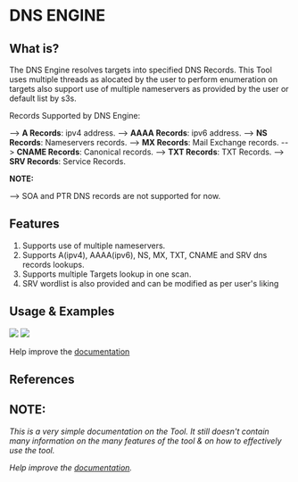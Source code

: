 # DNS ENGINE

## What is?

The DNS Engine resolves targets into specified DNS Records.
This Tool uses multiple threads as alocated by the user to perform enumeration on targets 
also support use of multiple nameservers as provided by the user or default list by s3s.

Records Supported by DNS Engine:

--> **A Records**: ipv4 address.
--> **AAAA Records**: ipv6 address.
--> **NS Records**: Nameservers records.
--> **MX Records**: Mail Exchange records.
--> **CNAME Records**: Canonical records.
--> **TXT Records**: TXT Records.
--> **SRV Records**: Service Records.

**NOTE:**

--> SOA and PTR DNS records are not supported for now.

## Features

1. Supports use of multiple nameservers.
2. Supports A(ipv4), AAAA(ipv6), NS, MX, TXT, CNAME and SRV dns records lookups.
3. Supports multiple Targets lookup in one scan.
4. SRV wordlist is also provided and can be modified as per user's liking

## Usage & Examples

<img src="images/dns_1.png">

<img src="images/dns_2.png">

Help improve the [documentation](https://github.com/3nock/s3s_doc)

## References


## NOTE:

*This is a very simple documentation on the Tool. It still doesn't contain many information on the many features of the tool & on how to effectively use the tool.*

*Help improve the [documentation](https://github.com/3nock/sub3suite_doc).*
